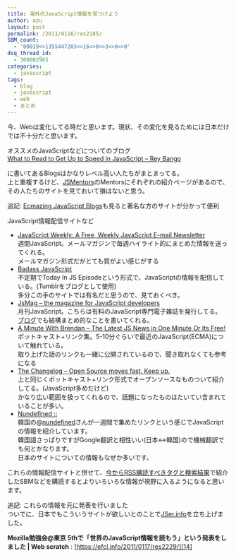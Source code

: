 ```yaml
---
title: 海外のJavaScript情報を見つけよう
author: azu
layout: post
permalink: /2011/0116/res2185/
SBM_count:
  - '00019<>1355447203<>16<>0<>3<>0<>0'
dsq_thread_id:
  - 300802965
categories:
  - javascript
tags:
  - blog
  - javascript
  - web
  - まとめ
---
```

今、Webは変化してる時だと思います。現状、その変化を見るためには日本だけでは不十分だと思います。

オススメのJavaScriptなどについてのブログ[  
What to Read to Get Up to Speed in JavaScript &#8211; Rey Bango][1]

に書いてあるBlogsはかなりレベル高い人たちがまとまってる。  
上と重複するけど、[JSMentors][2]のMentorsにそれぞれの紹介ページがあるので、その人たちのサイトを見ておいて損はないと思う。

追記: [Ecmazing JavaScript Blogs][3]も見ると著名な方のサイトが分かって便利

JavaScript情報配信サイトなど

*   [JavaScript Weekly: A Free, Weekly JavaScript E-mail Newsletter][4]  
    週間JavaScript。メールマガジンで毎週ハイライト的にまとめた情報を送ってくれる。  
    メールマガジン形式だがとても質がよい感じがする
*   [Badass JavaScript][5]  
    不定期でToday In JS Episodeという形式で、JavaScriptの情報を配信している。(Tumblrをブログとして使用)  
    多分この手のサイトでは有名だと思うので、見ておくべき。
*   [JsMag &#8211; the magazine for JavaScript developers][6]  
    月刊JavaScript。こちらは有料のJavaScript専門電子雑誌を発行してる。  
    [ブログ][7]でも結構まとめ的なことを書いてくれる。
*   [A Minute With Brendan &#8211; The Latest JS News in One Minute Or Its Free!][8]  
    ポットキャスト+リンク集。5-10分ぐらいで最近のJavaScript(ECMA)について触れている。  
    取り上げた話のリンクも一緒に公開されているので、聞き取れなくても参考になる
*   [The Changelog &#8211; Open Source moves fast. Keep up.][9]  
    上と同じくポットキャスト+リンク形式でオープンソースなものついて紹介してる。(JavaScript多めだけど)  
    かなり広い範囲を扱ってくれるので、話題になったものはたいてい含まれていることが多い。
*   [Nundefined ::][10]  
    韓国の@[nundefined][11]さんが一週間で集めたリンクという感じでJavaScriptの情報を紹介しています。  
    韓国語さっぱりですがGoogle翻訳と相性いい(日本↔韓国)ので機械翻訳でも何とかなります。  
    日本のサイトについての情報もなぜか多いです。

これらの情報配信サイトと併せて、[今からRSS購読すべきタグと検索結果][12]で紹介したSBMなどを購読するとよりいろいろな情報が視野に入るようになると思います。

追記: これらの情報を元に発表を行いました  
ついでに、日本でもこういうサイトが欲しいとのことで[JSer.info][13]を立ち上げました。

**Mozilla勉強会@東京 5thで「世界のJavaScript情報を読もう」という発表をしました | Web scratch**
:   [https://efcl.info/2011/0117/res2229/][14]

 [1]: http://blog.reybango.com/2010/12/15/what-to-read-to-get-up-to-speed-in-javascript/?utm_source=javascriptweekly&utm_medium=email
 [2]: http://jsmentors.com/index.html
 [3]: http://www.ecmazing.com/blogs/ "Ecmazing JavaScript Blogs"
 [4]: http://javascriptweekly.com/
 [5]: http://badassjs.com/
 [6]: http://www.jsmag.com/
 [7]: http://jsmag.com/blog/
 [8]: http://www.aminutewithbrendan.com/
 [9]: http://thechangelog.com/
 [10]: http://nundefined.tistory.com/ "Nundefined ::"
 [11]: http://twitter.com/nundefined "nundefined"
 [12]: https://efcl.info/2010/1025/res2018/ "今からRSS購読すべきタグと検索結果 | Web scratch"
 [13]: http://jser.info/ "JSer.info"
 [14]: https://efcl.info/2011/0117/res2229/ "Mozilla勉強会@東京 5thで「世界のJavaScript情報を読もう」という発表をしました | Web scratch"
